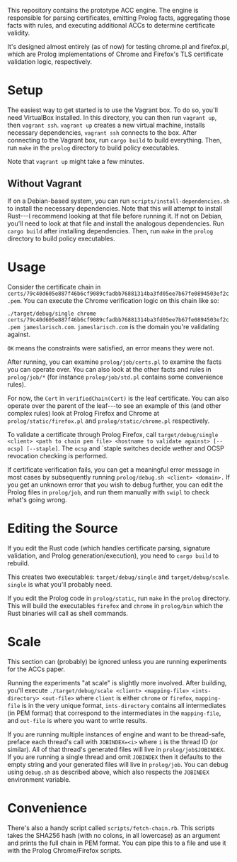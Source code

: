 This repository contains the prototype ACC engine. The engine is responsible for
parsing certificates, emitting Prolog facts, aggregating those facts with
rules, and executing additional ACCs to determine certificate validity.

It's designed almost entirely (as of now) for testing chrome.pl and firefox.pl,
which are Prolog implementations of Chrome and Firefox's TLS certificate
validation logic, respectively.

# Setup

The easiest way to get started is to use the Vagrant box. To do so, you'll need
VirtualBox installed. In this directory, you can then run `vagrant up`, then
`vagrant ssh`. `vagrant up` creates a new virtual machine, installs necessary
dependencies, `vagrant ssh` connects to the box. After connecting to the Vagrant
box, run `cargo build` to build everything. Then, run `make` in the `prolog`
directory to build policy executables.

Note that `vagrant up` might take a few minutes.

## Without Vagrant

If on a Debian-based system, you can run `scripts/install-dependencies.sh` to
install the necessary dependencies. Note that this will attempt to install
Rust---I recommend looking at that file before running it. If not on Debian,
you'll need to look at that file and install the analogous dependencies. Run
`cargo build` after installing dependencies. Then, run `make` in the `prolog`
directory to build policy executables.

# Usage

Consider the certificate chain in
`certs/79c40d605e887f46b6cf9089cfadbb76881314ba3fd05ee7b67fe0894503ef2c.pem`.
You can execute the Chrome verification logic on this chain like so:

`./target/debug/single chrome
certs/79c40d605e887f46b6cf9089cfadbb76881314ba3fd05ee7b67fe0894503ef2c.pem
jameslarisch.com`. `jameslarisch.com` is the domain you're validating against.

`OK` means the constraints were satisfied, an error means they were not.

After running, you can examine `prolog/job/certs.pl` to examine the facts
you can operate over. You can also look at the other facts and rules in
`prolog/job/*` (for instance `prolog/job/std.pl` contains some
convenience rules).

For now, the `Cert` in `verifiedChain(Cert)` is the leaf certificate. You can also
operate over the parent of the leaf---to see an example of this (and other
complex rules) look at Prolog Firefox and Chrome at `prolog/static/firefox.pl`
and `prolog/static/chrome.pl` respectively.

To validate a certificate through Prolog Firefox, call `target/debug/single
<client> <path to chain pem file> <hostname to validate against> [--ocsp]
[--staple]`. The `ocsp` and `staple switches decide wether and OCSP revocation
checking is performed.

If certificate verification fails, you can get a meaningful error message in
most cases by subsequently running `prolog/debug.sh <client> <domain>.` If you
get an unknown error that you wish to debug further, you can edit the Prolog
files in `prolog/job`, and run them manually with `swipl` to check what's going
wrong.

# Editing the Source

If you edit the Rust code (which handles certificate parsing, signature
validation, and Prolog generation/execution), you need to `cargo build` to
rebuild.

This creates two executables: `target/debug/single` and `target/debug/scale`.
`single` is what you'll probably need.

If you edit the Prolog code in `prolog/static`, run `make` in the `prolog`
directory. This will build the executables `firefox` and `chrome` in `prolog/bin`
which the Rust binaries will call as shell commands.

# Scale

This section can (probably) be ignored unless you are running experiments for
the ACCs paper.

Running the experiments "at scale" is slightly more involved. After building,
you'll execute `./target/debug/scale <client> <mapping-file> <ints-directory>
<out-file>` where `client` is either `chrome` or `firefox`,  `mapping-file` is
in the very unique format, `ints-directory` contains all intermediates (in PEM
format) that correspond to the intermediates in the `mapping-file`, and
`out-file` is where you want to write results.

If you are running multiple instances of engine and want to be thread-safe,
preface each thread's call with `JOBINDEX=<i>` where `i` is the thread ID (or
similar). All of that thread's generated files will live in
`prolog/job$JOBINDEX`. If you are running a single thread and omit
`JOBINDEX` then it defaults to the empty string and your generated files will
live in `prolog/job`. You can debug using `debug.sh` as described above,
which also respects the `JOBINDEX` environment variable.

# Convenience

There's also a handy script called `scripts/fetch-chain.rb`. This scripts takes
the SHA256 hash (with no colons, in all lowercase) as an argument and prints the
full chain in PEM format. You can pipe this to a file and use it with the
Prolog Chrome/Firefox scripts.
